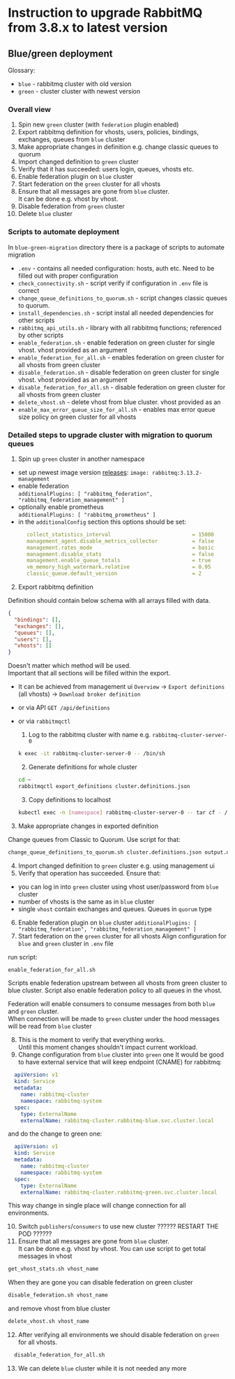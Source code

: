 # Instruction to upgrade RabbitMQ from 3.8.x to latest version

## Blue/green deployment

Glossary:
- `blue` - rabbitmq cluster with old version
- `green` - cluster cluster with newest version

### Overall view

1. Spin new `green` cluster (with `federation` plugin enabled)
2. Export rabbitmq definition for vhosts, users, policies, bindings, exchanges, queues from `blue` cluster
3. Make appropriate changes in definition e.g. change classic queues to quorum
4. Import changed definition to `green` cluster
5. Verify that it has succeeded: users login, queues, vhosts etc.
6. Enable federation plugin on `blue` cluster
7. Start federation on the `green` cluster for all vhosts
8. Ensure that all messages are gone from `blue` cluster.  
  It can be done e.g. vhost by vhost.  
9. Disable federation from `green` cluster
10. Delete `blue` cluster

### Scripts to automate deployment

In `blue-green-migration` directory there is a package of scripts to automate migration
- `.env` - contains all needed configuration: hosts, auth etc. Need to be filled out with proper configuration
- `check_connectivity.sh` - script verify if configuration in  `.env` file is correct
- `change_queue_definitions_to_quorum.sh` - script changes classic queues to quorum.
- `install_dependencies.sh` - script instal all needed dependencies for other scripts
- `rabbitmq_api_utils.sh` - library with all rabbitmq functions; referenced by other scripts
- `enable_federation.sh` - enable federation on green cluster for single vhost. vhost provided as an argument
- `enable_federation_for_all.sh` - enables federation on green cluster for all vhosts from green cluster
- `disable_federation.sh` - disable federation on green cluster for single vhost. vhost provided as an argument
- `disable_federation_for_all.sh` - disable federation on green cluster for all vhosts from green cluster
- `delete_vhost.sh` - delete vhost from blue cluster. vhost provided as an 
- `enable_max_error_queue_size_for_all.sh` - enables max error queue size policy on green cluster for all vhosts

### Detailed steps to upgrade cluster with migration to quorum queues
1. Spin up `green` cluster in another namespace

- set up newest image version [releases](https://github.com/rabbitmq/rabbitmq-server/releases):
  `image: rabbitmq:3.13.2-management`
- enable federation  
  `additionalPlugins: [ "rabbitmq_federation", "rabbitmq_federation_management" ]`
- optionally enable prometheus  
  `additionalPlugins: [ "rabbitmq_prometheus" ]`
- in the `additionalConfig` section this options should be set:
```yml
      collect_statistics_interval                          = 15000
      management_agent.disable_metrics_collector           = false
      management.rates_mode                                = basic
      management.disable_stats                             = false
      management.enable_queue_totals                       = true
      vm_memory_high_watermark.relative                    = 0.95
      classic_queue.default_version                        = 2
```

2. Export rabbitmq definition

Definition should contain below schema with all arrays filled with data.
```json
{
  "bindings": [],
  "exchanges": [],
  "queues": [],
  "users": [],
  "vhosts": []
}
```

Doesn't matter which method will be used.  
Important that all sections will be filled within the export.

- It can be achieved from management ui
`Overview` -> `Export definitions` (all vhosts) -> `Download broker definition`

- or via API
`GET /api/definitions`

- or via `rabbitmqctl`
    1. Log to the rabbitmq cluster with name e.g. `rabbitmq-cluster-server-0`

    ```bash
    k exec -it rabbitmq-cluster-server-0 -- /bin/sh
    ```
    2. Generate definitions for whole cluster
    ```bash
    cd ~
    rabbitmqctl export_definitions cluster.definitions.json
    ```
    3. Copy definitions to localhost
    ```bash
    kubectl exec -n [namespace] rabbitmq-cluster-server-0 -- tar cf - /var/lib/rabbitmq/cluster.definitions.json | tar xf - -C .
    ```
3. Make appropriate changes in exported definition

Change queues from Classic to Quorum. Use script for that:

```bash
change_queue_definitions_to_quorum.sh cluster.definitions.json output.definitions.json 
```

4. Import changed definition to `green` cluster
e.g. using management ui
5. Verify that operation has succeeded. Ensure that:
  - you can log in into `green` cluster using vhost user/password from `blue` cluster
  - number of vhosts is the same as in `blue` cluster
  - single `vhost` contain exchanges and queues. Queues in `quorum` type
6. Enable federation plugin on `blue` cluster
  `additionalPlugins: [ "rabbitmq_federation", "rabbitmq_federation_management" ]`
7. Start federation on the `green` cluster for all vhosts
  Align configuration for `blue` and `green` cluster in `.env` file

  run script:
  ```bash
  enable_federation_for_all.sh
  ```
  Scripts enable federation upstream between all vhosts from green cluster to blue cluster. Script also enable federation policy to all queues in the vhost.  
  
  Federation will enable consumers to consume messages from both `blue` and `green` cluster.  
  When connection will be made to `green` cluster under the hood messages will be read from `blue` cluster

8. This is the moment to verify that everything works.  
  Until this moment changes shouldn't impact current workload.
9. Change configuration from `blue` cluster into `green` one
  It would be good to have external service that will keep endpoint (CNAME) for rabbitmq:
  ```yml
    apiVersion: v1
    kind: Service
    metadata:
      name: rabbitmq-cluster
      namespace: rabbitmq-system
    spec:
      type: ExternalName
      externalName: rabbitmq-cluster.rabbitmq-blue.svc.cluster.local
  ```
  and do the change to green one:
  ```yml
    apiVersion: v1
    kind: Service
    metadata:
      name: rabbitmq-cluster
      namespace: rabbitmq-system
    spec:
      type: ExternalName
      externalName: rabbitmq-cluster.rabbitmq-green.svc.cluster.local
  ```
  This way change in single place will change connection for all environments.

10. Switch `publishers`/`consumers` to use new cluster
  ?????? RESTART THE POD ??????
11. Ensure that all messages are gone from `blue` cluster.  
  It can be done e.g. vhost by vhost. 
  You can use script to get total messages in vhost
  ```bash
  get_vhost_stats.sh vhost_name
  ```
  When they are gone you can disable federation on green cluster
  ```bash
  disable_federation.sh vhost_name
  ```
 and remove vhost from blue cluster
  ```bash
  delete_vhost.sh vhost_name
  ```
12. After verifying all environments we should disable federation on `green` for all vhosts.
```bash
  disable_federation_for_all.sh
  ```
13. We can delete `blue` cluster while it is not needed any more